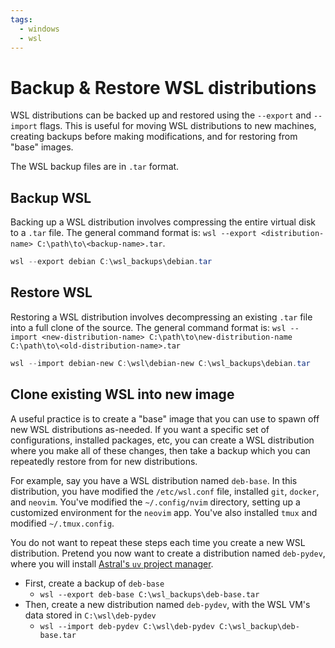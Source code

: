```yaml
---
tags:
  - windows
  - wsl
---
```


# Backup & Restore WSL distributions

WSL distributions can be backed up and restored using the `--export` and `--import` flags. This is useful for moving WSL distributions to new machines, creating backups before making modifications, and for restoring from "base" images.

The WSL backup files are in `.tar` format.

## Backup WSL

Backing up a WSL distribution involves compressing the entire virtual disk to a `.tar` file. The general command format is: `wsl --export <distribution-name> C:\path\to\<backup-name>.tar`.

```powershell title="Backup distribution named 'debian' to C:\wsl_backups" linenums="1"
wsl --export debian C:\wsl_backups\debian.tar
```

## Restore WSL

Restoring a WSL distribution involves decompressing an existing `.tar` file into a full clone of the source. The general command format is: `wsl --import <new-distribution-name> C:\path\to\new-distribution-name C:\path\to\<old-distribution-name>.tar`

```powershell title="Create distribution named debian-new from C:\wsl_backups\debian.tar" linenums="1"
wsl --import debian-new C:\wsl\debian-new C:\wsl_backups\debian.tar
```

## Clone existing WSL into new image

A useful practice is to create a "base" image that you can use to spawn off new WSL distributions as-needed. If you want a specific set of configurations, installed packages, etc, you can create a WSL distribution where you make all of these changes, then take a backup which you can repeatedly restore from for new distributions.

For example, say you have a WSL distribution named `deb-base`. In this distribution, you have modified the `/etc/wsl.conf` file, installed `git`, `docker`, and `neovim`. You've modified the `~/.config/nvim` directory, setting up a customized environment for the `neovim` app. You've also installed `tmux` and modified `~/.tmux.config`.

You do not want to repeat these steps each time you create a new WSL distribution. Pretend you now want to create a distribution named `deb-pydev`, where you will install [Astral's `uv` project manager](https://astral.sh/uv).

- First, create a backup of `deb-base`
    - `wsl --export deb-base C:\wsl_backups\deb-base.tar`
- Then, create a new distribution named `deb-pydev`, with the WSL VM's data stored in `C:\wsl\deb-pydev`
    - `wsl --import deb-pydev C:\wsl\deb-pydev C:\wsl_backup\deb-base.tar`
